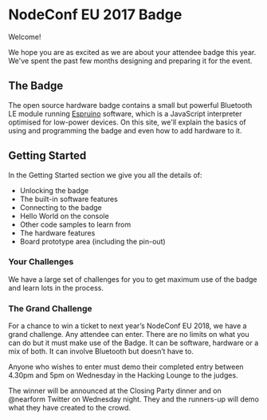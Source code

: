 # NodeConf EU 2017 Badge

Welcome!

We hope you are as excited as we are about your attendee badge this year. We've spent the past few months designing and preparing it for the event.

## The Badge
The open source hardware badge contains a small but powerful Bluetooth LE module running [Espruino](https://www.espruino.com) software, which is a JavaScript interpreter optimised for low-power devices. On this site, we'll explain the basics of using and programming the badge and even how to add hardware to it.

## Getting Started

In the Getting Started section we give you all the details of:

* Unlocking the badge
* The built-in software features
* Connecting to the badge
* Hello World on the console
* Other code samples to learn from
* The hardware features
* Board prototype area (including the pin-out)

### Your Challenges

We have a large set of challenges for you to get maximum use of the badge and learn lots in the process.

### The Grand Challenge
For a chance to win a ticket to next year’s NodeConf EU 2018, we have a grand challenge. Any attendee can enter. There are no limits on what you can do but it must make use of the Badge. It can be software, hardware or a mix of both. It can involve Bluetooth but doesn’t have to. 

Anyone who wishes to enter must demo their completed entry between 4.30pm and 5pm on Wednesday in the Hacking Lounge to the judges.

The winner will be announced at the Closing Party dinner and on @nearform Twitter on Wednesday night. They and the runners-up will demo what they have created to the crowd. 
